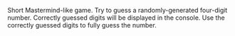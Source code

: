 Short Mastermind-like game. Try to guess a randomly-generated four-digit number. Correctly guessed digits will be displayed in the console. Use the correctly guessed digits to fully guess the number.
